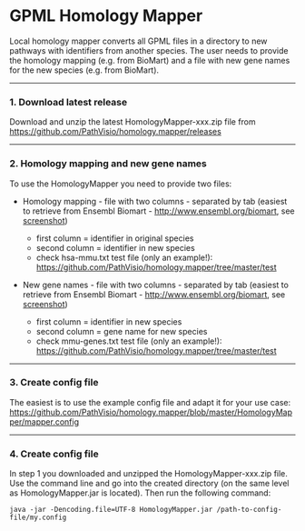 # GPML Homology Mapper

Local homology mapper converts all GPML files in a directory to new pathways with identifiers from another species. The user needs to provide the homology mapping (e.g. from BioMart) and a file with new gene names for the new species (e.g. from BioMart).

----

### 1. Download latest release
Download and unzip the latest HomologyMapper-xxx.zip file from https://github.com/PathVisio/homology.mapper/releases

----

### 2. Homology mapping and new gene names
To use the HomologyMapper you need to provide two files:
* Homology mapping - file with two columns - separated by tab (easiest to retrieve from Ensembl Biomart - http://www.ensembl.org/biomart, see [screenshot](https://github.com/PathVisio/homology.mapper/blob/master/test/biomart-homology.png))
  * first column = identifier in original species
  * second column = identifier in new species
  * check hsa-mmu.txt test file (only an example!): https://github.com/PathVisio/homology.mapper/tree/master/test
  
* New gene names - file with two columns - separated by tab (easiest to retrieve from Ensembl Biomart - http://www.ensembl.org/biomart, see [screenshot](https://github.com/PathVisio/homology.mapper/blob/master/test/biomart-gene-names.png))
  * first column = identifier in new species
  * second column = gene name for new species
  * check mmu-genes.txt test file (only an example!): https://github.com/PathVisio/homology.mapper/tree/master/test

----

### 3. Create config file
The easiest is to use the example config file and adapt it for your use case:
https://github.com/PathVisio/homology.mapper/blob/master/HomologyMapper/mapper.config

----

### 4. Create config file
In step 1 you downloaded and unzipped the HomologyMapper-xxx.zip file. Use the command line and go into the created directory (on the same level as HomologyMapper.jar is located). Then run the following command:

```
java -jar -Dencoding.file=UTF-8 HomologyMapper.jar /path-to-config-file/my.config
```
